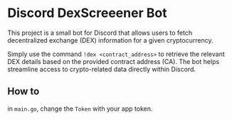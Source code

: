 # Discord DexScreeener Bot

This project is a small bot for Discord that allows users to fetch decentralized exchange (DEX) information for a given cryptocurrency.

Simply use the command `!dex <contract_address>` to retrieve the relevant DEX details based on the provided contract address (CA).
The bot helps streamline access to crypto-related data directly within Discord.

## How to 

in `main.go`, change the `Token` with your app token.
